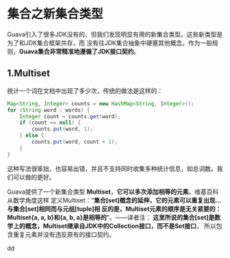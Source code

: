 集合之新集合类型
================================================================================
Guava引入了很多JDK没有的、但我们发现明显有用的新集合类型。这些新类型是为了和JDK集合框架共存，而
没有往JDK集合抽象中硬塞其他概念。作为一般规则，**Guava集合非常精准地遵循了JDK接口契约**。

## 1.Multiset
统计一个词在文档中出现了多少次，传统的做法是这样的：
```java
Map<String, Integer> counts = new HashMap<String, Integer>();
for (String word : words) {
    Integer count = counts.get(word);
    if (count == null) {
        counts.put(word, 1);
    } else {
        counts.put(word, count + 1);
    }
}
```
这种写法很笨拙，也容易出错，并且不支持同时收集多种统计信息，如总词数。我们可以做的更好。

Guava提供了一个新集合类型 **Multiset**，**它可以多次添加相等的元素**。维基百科从数学角度这样
定义Multiset：”**集合[set]概念的延伸，它的元素可以重复出现…与集合[set]相同而与元组[tuple]相
反的是，Multiset元素的顺序是无关紧要的：Multiset{a, a, b}和{a, b, a}是相等的**”。——译者注：
**这里所说的集合[set]是数学上的概念，Multiset继承自JDK中的Collection接口，而不是Set接口**，
所以包含重复元素并没有违反原有的接口契约。

































dd
